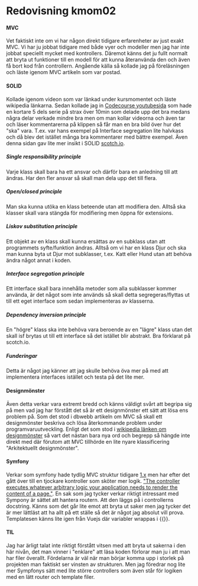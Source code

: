 ---
---
Redovisning kmom02
=========================

#### MVC
Vet faktiskt inte om vi har någon direkt tidigare erfarenheter av just exakt MVC.
Vi har ju jobbat tidigare med både vyer och modeller men jag har inte jobbat speciellt mycket med kontrollers. Däremot känns det ju fullt normalt att bryta ut funktioner till en modell för att kunna återanvända den och även få bort kod från controllern. Angående källa så kollade jag på föreläsningen och läste igenom MVC artikeln som var postad.

#### SOLID
Kollade igenom videon som var länkad under kursmomentet och läste wikipedia länkarna.
Sedan kollade jag in [Codecourse youtubesida](https://www.youtube.com/watch?v=Ib-gxqF6Wuk&list=PLfdtiltiRHWF_SLCBqWZshazWM8qLA2Ns) som hade en kortare 5 dels serie på strax över 10min som delade upp det bra medans några delar verkade mindre bra men om man kollar videorna och även tar och läser kommentarerna på klippen så får man en bra bild över hur det "ska" vara. T.ex. var hans exempel på Interface segregation lite halvkass och då blev det istället många bra kommentarer med bättre exempel. Även denna sidan gav lite mer insikt i SOLID [scotch.io](https://scotch.io/bar-talk/s-o-l-i-d-the-first-five-principles-of-object-oriented-design).
##### Single responsibility principle
Varje klass skall bara ha ett ansvar och därför bara en anledning till att ändras.
Har den fler ansvar så skall man dela upp det till flera.
##### Open/closed principle
Man ska kunna utöka en klass beteende utan att modifiera den. Alltså ska klasser skall vara stängda för modifiering men öppna för extensions.
##### Liskov substitution principle
Ett objekt av en klass skall kunna ersättas av en subklass utan att programmets syfte/funktion ändras.
Alltså om vi har en klass Djur och ska man kunna byta ut Djur mot subklasser, t.ex. Katt eller Hund utan att behöva ändra något annat i koden.
##### Interface segregation principle
Ett interface skall bara innehålla metoder som alla subklasser kommer använda, är det något som inte används så skall detta segregeras/flyttas ut till ett eget interface som sedan implementeras av klasserna.
##### Dependency inversion principle
En "högre" klass ska inte behöva vara beroende av en "lägre" klass utan det skall isf brytas ut till ett interface så det istället blir abstrakt. Bra förklarat på scotch.io. 

##### Funderingar
Detta är något jag känner att jag skulle behöva öva mer på med att implementera interfaces istället och testa på det lite mer.

#### Designmönster
Även detta verkar vara extremt bredd och känns väldigt svårt att begripa sig på men vad jag har förstått det så är ett designmönster ett sätt att lösa ens problem på. Som det stod i dbwebb artikeln om MVC så skall ett designmönster beskriva och lösa återkommande problem under programvaruutveckling. Enligt det som stod i [wikipedia länken om designmönster](https://en.wikipedia.org/wiki/Software_design_pattern) så vart det nästan bara nya ord och begrepp så hängde inte direkt med där förutom att MVC tillhörde en lite nyare klassificering "Arkitektuellt designmönster".

#### Symfony
Verkar som symfony hade tydlig MVC struktur tidigare [1.x](https://symfony.com/legacy/doc/gentle-introduction/1_4/en/02-Exploring-Symfony-s-Code) men har efter det gått över till en tjockare kontroller som sköter mer logik. ["The controller executes whatever arbitrary logic your application needs to render the content of a page."](https://symfony.com/doc/current/controller.html.). En sak som jag tycker verkar riktigt intressant med Sympony är sättet att hantera routern. Att den läggs på i controllerns docstring. Känns som det går lite emot att bryta ut saker men jag tycker det är mer lättläst att ha allt på ett ställe så det är något jag absolut vill prova. Templatesen känns lite igen från Vuejs där variabler wrappas i {{}}. 

#### TIL
Jag har ärligt talat inte riktigt förstått vitsen med att bryta ut sakerna i den här nivån, det man vinner i "enklare" att läsa koden förlorar man ju i att man har filer överallt. Fördelarna är väl när man börjar komma upp i storlek på projekten man faktiskt ser vinsten av strukturen. Men jag föredrar nog lite mer Sympfonys sätt med lite större controllers som även står för logiken med en lätt router och template filer.
